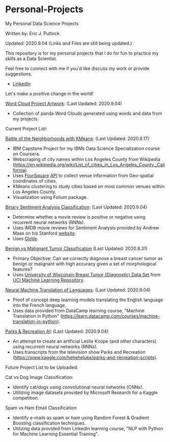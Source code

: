 # Personal-Projects
My Personal Data Science Projects

Written by: Eric J. Puttock

Updated: 2020.9.04 (Links and Files are still being updated.)

This repository is for my personal projects that I do for fun to practice my skills as a Data Scientist.

Feel free to connect with me if you'd like discuss my work or provide suggestions.
- [LinkedIn](https://www.linkedin.com/in/ejputtock/)

Let's make a positive change in the world!

[Word Cloud Project Artwork](InsertLinkHere): (Last Updated: 2020.9.04)
- Collection of panda Word Clouds generated using words and data from my projects.


Current Project List:

[Battle of the Neighborhoods with KMeans](InsertLinkHere): (Last Updated: 2020.8.17)
- IBM Capstone Project for my IBMs Data Science Specialization course on Coursera.
- Webscraping of city names within Los Angeles County from Wikipedia (https://en.wikipedia.org/wiki/List_of_cities_in_Los_Angeles_County,_California).
- Uses [FourSquare](https://foursquare.com/) [API](https://developer.foursquare.com/docs/places-api/endpoints/) to collect venue information from Geo-spatial coordinates of cities.
- KMeans clustering to study cities based on most common venues within Los Angeles County.
- Visualization using Folium package.

[Binary Sentiment Analysis Classification](InsertLinkHere): (Last Updated: 2020.9.04)
- Determine whether a movie review is positive or negative using recurrent neural networks (RNNs).
- Uses IMDB movie reviews for Sentiment Analysis provided by Andrew Maas on his Stanford [website](https://ai.stanford.edu/~amaas/data/sentiment/index.html).
- Uses [GloVe](https://nlp.stanford.edu/projects/glove/).

[Benign vs Malignant Tumor Classification](https://github.com/EJPanda/Personal-Projects/blob/master/EJP%20-%20Benign%20vs%20Malignant%20Tumor%20Classification/EricJPuttock_BenignvsMalignantTumorClassification.ipynb) (Last Updated: 2020.8.31)
- Primary Objective: Can we correctly diagnose a breast cancer tumor as benign or malignant with high accuracy given a set of morphological features?
- Uses [University of Wisconsin Breast Tumor (Diagnostic) Data Set](https://archive.ics.uci.edu/ml/datasets/Breast+Cancer+Wisconsin+%28Diagnostic%29) from [UCI Machine Learning Repository](https://archive.ics.uci.edu/ml/index.php).

[Neural Machine Translation of Languages](InsertLinkHere): (Last Updated: 2020.9.04)
- Proof of concept deep learning models translating the English language into the French language.
- Uses data provided from DataCamp learning course, "Machine Translation in Python" (https://learn.datacamp.com/courses/machine-translation-in-python).

[Parks & Recreation AI](InsertLinkHere): (Last Updated: 2020.9.04)
- An attempt to create an artificial Leslie Knope (and other characters) using recurrent neural networks (RNNs).
- Uses transcripts from the television show Parks and Recreation (https://www.kaggle.com/heheheluke/parks-and-recreation-scripts).

Future Project List to be Uploaded:

Cat vs Dog Image Classification:
- Identify cat/dogs using convolutional neural networks (CNNs).
- Utilizing image datasets provided by Microsoft Research for a Kaggle competition.

Spam vs Ham Email Classification:
- Identify e-mails as spam or ham using Random Forest & Gradient Boosting classification techniques.
- Utilizing data provided from LinkedIn learning course, "NLP with Python for Machine Learning Essential Training".